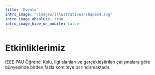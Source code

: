 ```yaml
---
title: 'Events'
intro_image: "/images/illustrations/shapes4.svg"
intro_image_absolute: true
intro_image_hide_on_mobile: false
---
```


# Etkinliklerimiz

IEEE PAU Öğrenci Kolu, ilgi alanları ve gerçekleştirilen çalışmalara göre bünyesinde birden fazla komiteye barındırmaktadır.
